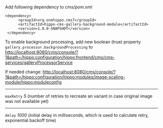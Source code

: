 Add following dependency to *cms/pom.xml* 
``` 
<dependency>
      <groupId>org.onehippo.cms7</groupId>
      <artifactId>hippo-cms-gallery-background-module</artifactId>
      <version>1.0.0-SNAPSHOT</version>
 </dependency>
```

To enable background processing, add new boolean (true) property
``gallery.processor.backgroundProcessing`` to
 [http://localhost:8080/cms/console/?1&path=/hippo:configuration/hippo:frontend/cms/cms-services/galleryProcessorService](http://localhost:8080/cms/console/?1&path=/hippo:configuration/hippo:frontend/cms/cms-services/galleryProcessorService)

If needed change: 
 [http://localhost:8080/cms/console/?1&path=/hippo:configuration/hippo:modules/image-scaling-module/hippo:moduleconfig](http://localhost:8080/cms/console/?1&path=/hippo:configuration/hippo:modules/image-scaling-module/hippo:moduleconfig)

___

 ``maxRetry`` *5* (number of retries to recreate an variant in case original image was not available yet)

___

 ``delay`` *1000* (initial delay in milliseconds, which is used to calculate retry, exponential backoff time)